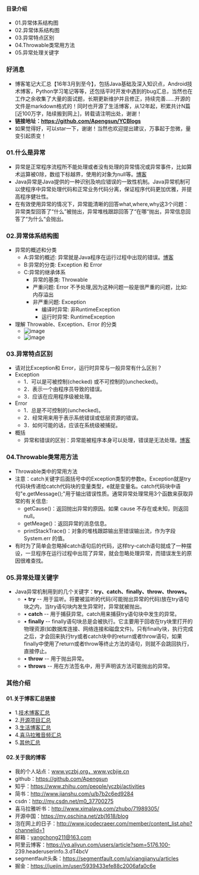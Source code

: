 #### 目录介绍
- 01.异常体系结构图
- 02.异常体系结构图
- 03.异常特点区别
- 04.Throwable类常用方法
- 05.异常处理关键字



### 好消息
- 博客笔记大汇总【16年3月到至今】，包括Java基础及深入知识点，Android技术博客，Python学习笔记等等，还包括平时开发中遇到的bug汇总，当然也在工作之余收集了大量的面试题，长期更新维护并且修正，持续完善……开源的文件是markdown格式的！同时也开源了生活博客，从12年起，积累共计N篇[近100万字，陆续搬到网上]，转载请注明出处，谢谢！
- **链接地址：https://github.com/Apengsun/YCBlogs**
- 如果觉得好，可以star一下，谢谢！当然也欢迎提出建议，万事起于忽微，量变引起质变！


### 01.什么是异常
- 异常是正常程序流程所不能处理或者没有处理的异常情况或异常事件，比如算术运算被0除，数组下标越界，使用的对象为null等。[博客](https://github.com/Apengsun/YCBlogs)
- Java异常是Java提供的一种识别及响应错误的一致性机制。Java异常机制可以使程序中异常处理代码和正常业务代码分离，保证程序代码更加优雅，并提高程序健壮性。
- 在有效使用异常的情况下，异常能清晰的回答what,where,why这3个问题：异常类型回答了“什么”被抛出，异常堆栈跟踪回答了“在哪“抛出，异常信息回答了“为什么“会抛出。



### 02.异常体系结构图
- 异常的概述和分类
	* A:异常的概述:    异常就是Java程序在运行过程中出现的错误。[博客](https://github.com/Apengsun/YCBlogs)
	* B:异常的分类:    Exception 和 Error
	* C:异常的继承体系
		* 异常的基类:    Throwable
		* 严重问题:    Error    不予处理,因为这种问题一般是很严重的问题，比如: 内存溢出
		* 非严重问题:    Exception
			* 编译时异常:  非RuntimeException
			* 运行时异常:  RuntimeException
- 理解 Throwable、Exception、Error 的分类
    - ![image](https://upload-images.jianshu.io/upload_images/4432347-246194d0356632f5.png?imageMogr2/auto-orient/strip%7CimageView2/2/w/1240)
    - ![image](https://upload-images.jianshu.io/upload_images/4432347-78a464137c7f1d26.jpg?imageMogr2/auto-orient/strip%7CimageView2/2/w/1240)




### 03.异常特点区别
- 请对比Exception和 Error，运行时异常与一般异常有什么区别？
- Exception
    -  1．可以是可被控制(checked) 或不可控制的(unchecked)。
    -  2．表示一个由程序员导致的错误。
    -  3．应该在应用程序级被处理。
- Error
    -  1．总是不可控制的(unchecked)。
    -  2．经常用来用于表示系统错误或低层资源的错误。
    -  3．如何可能的话，应该在系统级被捕捉。
- 概括
    - 异常和错误的区别：异常能被程序本身可以处理，错误是无法处理。[博客](https://github.com/Apengsun/YCBlogs)



### 04.Throwable类常用方法
- Throwable类中的常用方法
- 注意：catch关键字后面括号中的Exception类型的参数e。Exception就是try代码块传递给catch代码块的变量类型，e就是变量名。catch代码块中语句"e.getMessage();"用于输出错误性质。通常异常处理常用3个函数来获取异常的有关信息:
    - getCause()：返回抛出异常的原因。如果 cause 不存在或未知，则返回 null。
    - getMeage()：返回异常的消息信息。
    - printStackTrace()：对象的堆栈跟踪输出至错误输出流，作为字段 System.err 的值。
- 有时为了简单会忽略掉catch语句后的代码，这样try-catch语句就成了一种摆设，一旦程序在运行过程中出现了异常，就会忽略处理异常，而错误发生的原因很难查找。


### 05.异常处理关键字
- Java异常机制用到的几个关键字：**try、catch、finally、throw、throws。**
    - • **try**        -- 用于监听。将要被监听的代码(可能抛出异常的代码)放在try语句块之内，当try语句块内发生异常时，异常就被抛出。
    - • **catch**   -- 用于捕获异常。catch用来捕获try语句块中发生的异常。
    - • **finally**  -- finally语句块总是会被执行。它主要用于回收在try块里打开的物理资源(如数据库连接、网络连接和磁盘文件)。只有finally块，执行完成之后，才会回来执行try或者catch块中的return或者throw语句，如果finally中使用了return或者throw等终止方法的语句，则就不会跳回执行，直接停止。
    - • **throw**   -- 用于抛出异常。
    - • **throws** -- 用在方法签名中，用于声明该方法可能抛出的异常。


### 其他介绍
#### 01.关于博客汇总链接
- 1.[技术博客汇总](https://www.jianshu.com/p/614cb839182c)
- 2.[开源项目汇总](https://blog.csdn.net/m0_37700275/article/details/80863574)
- 3.[生活博客汇总](https://blog.csdn.net/m0_37700275/article/details/79832978)
- 4.[喜马拉雅音频汇总](https://www.jianshu.com/p/f665de16d1eb)
- 5.[其他汇总](https://www.jianshu.com/p/53017c3fc75d)



#### 02.关于我的博客
- 我的个人站点：www.yczbj.org，www.ycbjie.cn
- github：https://github.com/Apengsun
- 知乎：https://www.zhihu.com/people/yczbj/activities
- 简书：http://www.jianshu.com/u/b7b2c6ed9284
- csdn：http://my.csdn.net/m0_37700275
- 喜马拉雅听书：http://www.ximalaya.com/zhubo/71989305/
- 开源中国：https://my.oschina.net/zbj1618/blog
- 泡在网上的日子：http://www.jcodecraeer.com/member/content_list.php?channelid=1
- 邮箱：yangchong211@163.com
- 阿里云博客：https://yq.aliyun.com/users/article?spm=5176.100- 239.headeruserinfo.3.dT4bcV
- segmentfault头条：https://segmentfault.com/u/xiangjianyu/articles
- 掘金：https://juejin.im/user/5939433efe88c2006afa0c6e





